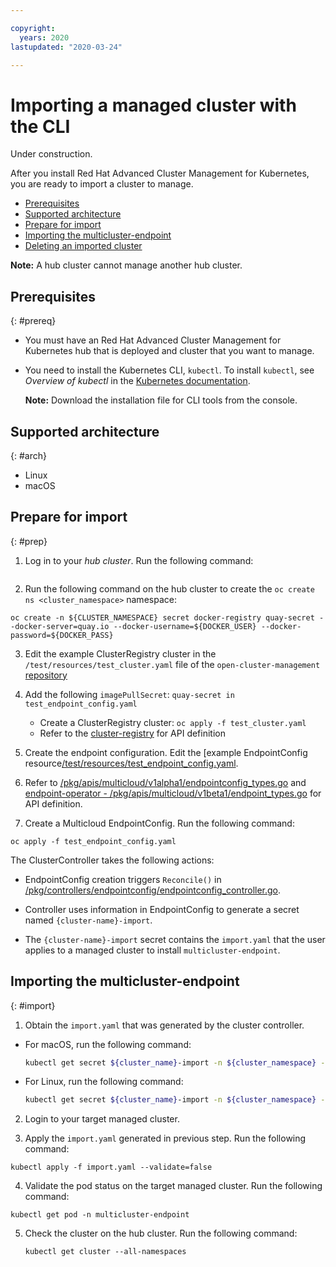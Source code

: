 ```yaml
---

copyright:
  years: 2020
lastupdated: "2020-03-24"

---
```


# Importing a managed cluster with the CLI

Under construction.

After you install Red Hat Advanced Cluster Management for Kubernetes, you are ready to import a cluster to manage.


  - [Prerequisites](#prereq)
  - [Supported architecture](#arch)
  - [Prepare for import](#prep)
  - [Importing the multicluster-endpoint](#import)
  - [Deleting an imported cluster](#delete)
  
  **Note:** A hub cluster cannot manage another hub cluster.
    
## Prerequisites
{: #prereq}

* You must have an Red Hat Advanced Cluster Management for Kubernetes hub that is deployed and cluster that you want to manage.

* You need to install the Kubernetes CLI, `kubectl`. To install `kubectl`, see _Overview of kubectl_ in the [Kubernetes documentation](https://kubernetes.io/docs/reference/kubectl/overview/).

  **Note:** Download the installation file for CLI tools from the console.

## Supported architecture
{: #arch}

* Linux
* macOS

## Prepare for import
{: #prep}

1. Log in to your _hub cluster_. Run the following command:
   
  ```command here

  ```

2. Run the following command on the hub cluster to create the `oc create ns <cluster_namespace>` namespace:

  ```
  oc create -n ${CLUSTER_NAMESPACE} secret docker-registry quay-secret --docker-server=quay.io --docker-username=${DOCKER_USER} --docker-password=${DOCKER_PASS}
  ```
  
3. Edit the example ClusterRegistry cluster in the `/test/resources/test_cluster.yaml` file of the `open-cluster-management` [repository](https://github.com/open-cluster-management/rcm-controller/blob/master/test/resources/test_cluster.yaml)

4. Add the following `imagePullSecret`: `quay-secret in test_endpoint_config.yaml`

   - Create a ClusterRegistry cluster: `oc apply -f test_cluster.yaml`
   - Refer to the [cluster-registry](https://github.com/kubernetes/cluster-registry/blob/master/pkg/apis/clusterregistry/v1alpha1/types.go) for API definition
  
5. Create the endpoint configuration. Edit the [example EndpointConfig resource[/test/resources/test_endpoint_config.yaml](https://github.com/open-cluster-management/rcm-controller/blob/master/test/resources/test_endpoint_config.yaml). 
  
6. Refer to [/pkg/apis/multicloud/v1alpha1/endpointconfig_types.go](https://github.com/open-cluster-management/rcm-controller/blob/master/pkg/apis/multicloud/v1alpha1/endpointconfig_types.go) and [endpoint-operator - /pkg/apis/multicloud/v1beta1/endpoint_types.go](https://github.com/open-cluster-management/endpoint-operator/blob/master/pkg/apis/multicloud/v1beta1/endpoint_types.go) for API definition.
  
7. Create a Multicloud EndpointConfig. Run the following command: 

  ```
  oc apply -f test_endpoint_config.yaml
  ```

The ClusterController takes the following actions:

- EndpointConfig creation triggers `Reconcile()` in [/pkg/controllers/endpointconfig/endpointconfig_controller.go](https://github.com/open-cluster-management/rcm-controller/blob/master/pkg/controller/endpointconfig/endpointconfig_controller.go).
  
- Controller uses information in EndpointConfig to generate a secret named `{cluster-name}-import`.
  
- The `{cluster-name}-import` secret contains the `import.yaml` that the user applies to a managed cluster to install `multicluster-endpoint`.

## Importing the multicluster-endpoint
{: #import}

1. Obtain the `import.yaml` that was generated by the cluster controller.

- For macOS, run the following command:

  ```bash
  kubectl get secret ${cluster_name}-import -n ${cluster_namespace} -o jsonpath={.data.import\\.yaml} | base64 -D > import.yaml
  ```

- For Linux, run the following command:

  ```bash
  kubectl get secret ${cluster_name}-import -n ${cluster_namespace} -o jsonpath={.data.import\\.yaml} | base64 -d > import.yaml
  ```

2. Login to your target managed cluster.
  
3. Apply the `import.yaml` generated in previous step. Run the following command:
  
  ```
  kubectl apply -f import.yaml --validate=false
  ```

4. Validate the pod status on the target managed cluster. Run the following command:
   
  ```
  kubectl get pod -n multicluster-endpoint
  ```

5. Check the cluster on the hub cluster. Run the following command:
   
   ```
   kubectl get cluster --all-namespaces
   ```
